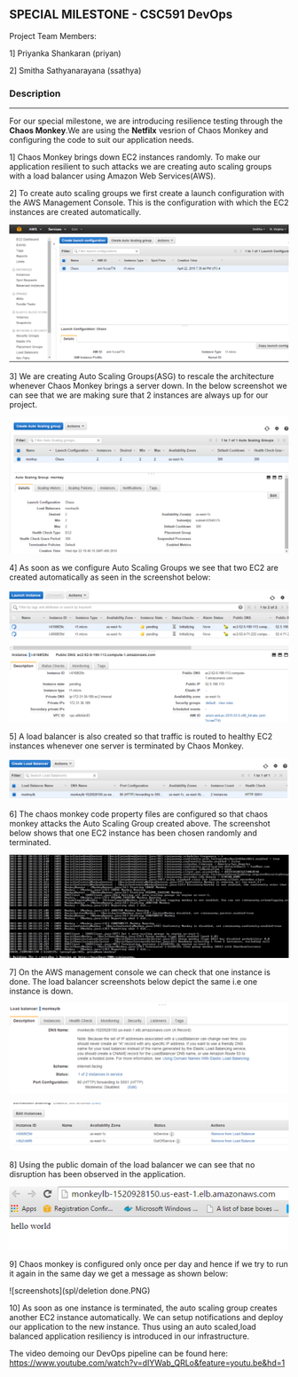 SPECIAL MILESTONE  - CSC591 DevOps
-------------------------------

Project Team Members:

1] Priyanka Shankaran (priyan)

2] Smitha Sathyanarayana (ssathya)

### Description
-------------------------------

For our special milestone, we are introducing resilience testing through the **Chaos Monkey**.We are using the **Netfilx** vesrion of Chaos Monkey and configuring the code to suit our application needs.

1] Chaos Monkey brings down EC2 instances randomly. To make our application resilient to such attacks we are creating auto scaling groups with a load balancer using Amazon Web Services(AWS).

2] To create auto scaling groups we first create a launch configuration with the AWS Management Console. This is the configuration with which the EC2 instances are created automatically.

![screenshots](spl/lc.PNG)

3] We are creating Auto Scaling Groups(ASG) to rescale the architecture whenever Chaos Monkey brings a server down. In the below screenshot we can see that we are making sure that 2 instances are always up for our project.

![screenshots](spl/asg.PNG)

4] As soon as we configure Auto Scaling Groups we see that two EC2 are created automatically as seen in the screenshot below:

![screenshots](spl/ec2.png)

5] A load balancer is also created so that traffic is routed to healthy EC2 instances whenever one server is terminated by Chaos Monkey. 

![screenshots](spl/lb.PNG)

6] The chaos monkey code property files are configured so that chaos monkey attacks the Auto Scaling Group created above. The screenshot below shows that one EC2 instance has been chosen randomly and terminated.

![screenshots](spl/simian.png)

7] On the AWS management console we can check that one instance is done. The load balancer screenshots below depict the same i.e one instance is down.

![screenshots](spl/check.PNG)

![screenshots](spl/check2.PNG)

8] Using the public domain of the load balancer we can see that no disruption has been observed in the application.

![screenshots](spl/browser.PNG)

9] Chaos monkey is configured only once per day and hence if we try to run it again in the same day we get a message as shown below:

![screenshots](spl/deletion done.PNG)

10] As soon as one instance is terminated, the auto scaling group creates another EC2 instance automatically. We can setup notifications and deploy our application to the new instance. Thus using an auto scaled,load balanced application resiliency is introduced in our infrastructure.

The video demoing our DevOps pipeline can be found here: https://www.youtube.com/watch?v=dIYWab_QRLo&feature=youtu.be&hd=1









